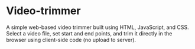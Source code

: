 # Video-trimmer
A simple web-based video trimmer built using HTML, JavaScript, and CSS. Select a video file, set start and end points, and trim it directly in the browser using client-side code (no upload to server).
